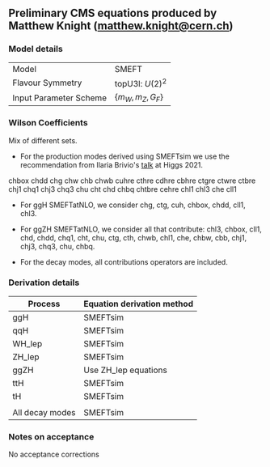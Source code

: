 ## Preliminary CMS equations produced by Matthew Knight (matthew.knight@cern.ch)

### Model details

|                        |                     |
|------------------------|---------------------|
| Model                  | SMEFT               |
| Flavour Symmetry       | topU3l: $U(2)^2$    |
| Input Parameter Scheme | $\{m_W, m_Z, G_F\}$ |

### Wilson Coefficients

Mix of different sets.

- For the production modes derived using SMEFTsim we use the recommendation from Ilaria Brivio's [talk](https://indico.cern.ch/event/1030068/contributions/4408848/) at Higgs 2021. 

chbox
chdd
chg
chw
chb
chwb
cuhre
cthre
cdhre
cbhre
ctgre
ctwre
ctbre
chj1
chq1
chj3
chq3
chu
cht
chd
chbq
chtbre
cehre
chl1
chl3
che
cll1

- For ggH SMEFTatNLO, we consider chg, ctg, cuh, chbox, chdd, cll1, chl3.
- For ggZH SMEFTatNLO, we consider all that contribute: chl3, chbox, cll1, chd, chdd, chq1, cht, chu, ctg, cth, chwb, chl1, che, chbw, cbb, chj1, chj3, chq3, chu, chbq.

- For the decay modes, all contributions operators are included.



### Derivation details

| Process           | Equation derivation method                     |
|-------------------|------------------------------------------------|
| ggH               | SMEFTsim                                       |
| qqH               | SMEFTsim                                       |
| WH_lep            | SMEFTsim                                       |
| ZH_lep            | SMEFTsim                                       |
| ggZH              | Use ZH_lep equations                           |
| ttH               | SMEFTsim                                       |
| tH                | SMEFTsim                                       |
|                   |                                                |
| All decay modes   | SMEFTsim


### Notes on acceptance
No acceptance corrections